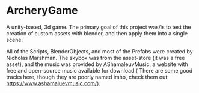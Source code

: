 # ArcheryGame
A unity-based, 3d game.  The primary goal of this project was/is to test the creation of custom assets with blender, and then apply them into a single scene.

All of the Scripts, BlenderObjects, and most of the Prefabs were created by Nicholas Marshman.  The skybox was from the asset-store (it was a free asset), and the music was provided by AShamaleuvMusic, a website with free and open-source music available for download ( There are some good tracks here, though they are poorly named imho, check them out: https://www.ashamaluevmusic.com/).
